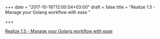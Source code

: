 +++
date = "2017-10-18T12:00:54+03:00"
draft = false
title = "Realize 1.5 - Manage your Golang workflow with ease  "

+++

<p><a href="https://github.com/tockins/realize/tree/v1.5.0">Realize 1.5 - Manage your Golang workflow with ease  </a></p>
